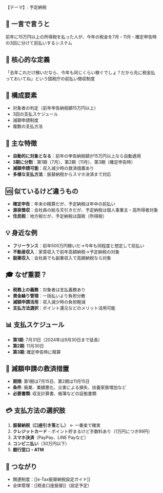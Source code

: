 【テーマ】: 予定納税

## 📝 一言で言うと
前年に15万円以上の所得税を払った人が、今年の税金を7月・11月・確定申告時の3回に分けて前払いするシステム

## 🎯 核心的な定義
「去年これだけ稼いだなら、今年も同じくらい稼ぐでしょ？だから先に税金払っておいてね」という国税庁の前払い徴収制度

## 🔗 構成要素
- 対象者の判定（前年申告納税額15万円以上）
- 3回の支払スケジュール
- 減額申請制度
- 複数の支払方法

## 🌟 主な特徴
- **自動的に対象となる**：前年の申告納税額が15万円以上なら自動適用
- **3期に分割**：第1期（7月）、第2期（11月）、第3期（確定申告時）
- **減額申請可能**：収入減少時の救済措置あり
- **多様な支払方法**：振替納税からスマホ決済まで対応

## 🆚 似ているけど違うもの
- **確定申告**：年末の精算だが、予定納税は年中の前払い
- **源泉徴収**：会社員の給与天引きだが、予定納税は個人事業主・高所得者対象
- **住民税**：地方税だが、予定納税は国税（所得税）

## 💡 身近な例
- **フリーランス**：前年500万円稼いだ→今年も同程度と想定して前払い
- **不動産収入**：家賃収入で前年高額納税→予定納税の対象
- **副業収入**：会社員でも副業収入で高額納税なら対象

## 🎓 なぜ重要？
- **税務上の義務**：対象者は支払義務あり
- **資金繰り管理**：一括払いより負担分散
- **減額申請活用**：収入減少時の負担軽減
- **支払方法選択**：ポイント還元などのメリット活用可能

## 📊 支払スケジュール
- **第1期**: 7月31日（2024年は9月30日まで延長）
- **第2期**: 11月30日  
- **第3期**: 確定申告時に精算

## 🚨 減額申請の救済措置
- **期限**: 第1期は7月15日、第2期は11月15日
- **条件**: 廃業、業績悪化、災害による損失、扶養家族増加など
- **必要書類**: 収支計算書、帳簿などの証拠書類

## 💳 支払方法の選択肢
1. **振替納税（口座引き落とし）** ← 一番楽で確実
2. **クレジットカード** - ポイント貯まるけど手数料あり（1万円につき99円）
3. **スマホ決済**（PayPay、LINE Payなど）
4. **コンビニ払い**（30万円以下）
5. **銀行窓口・ATM**

## 🔄 つながり
- 関連制度：[[e-Tax振替納税設定ガイド]]
- 全体管理：[[税金口座振替]]（設定予定）
